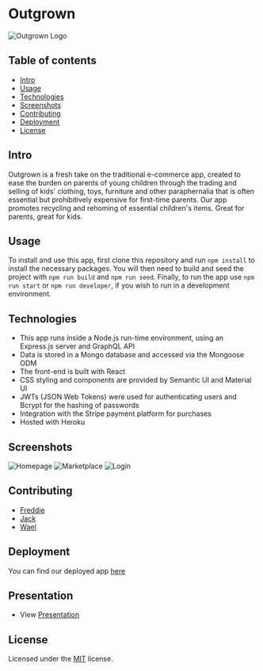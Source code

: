 # Outgrown 
![Outgrown Logo](client/public/images/logo-readme.png)

## Table of contents
- [Intro](#intro)
- [Usage](#usage)
- [Technologies](#technologies)
- [Screenshots](#screenshots)
- [Contributing](#contributing)
- [Deployment](#deployment)
- [License](#license)

## Intro

Outgrown is a fresh take on the traditional e-commerce app, created to ease the burden on parents of young children through the trading and selling of kids' clothing, toys, furniture and other paraphernalia that is often essential but prohibitively expensive for first-time parents. Our app promotes recycling and rehoming of essential children's items. Great for parents, great for kids. 

## Usage

To install and use this app, first clone this repository and run `npm install` to install the necessary packages. You will then need to build and seed the project with `npm run build` and `npm run seed`. Finally, to run the app use `npm run start` or `npm run developer`, if you wish to run in a development environment. 

## Technologies

- This app runs inside a Node.js run-time environment, using an Express.js server and GraphQL API
- Data is stored in a Mongo database and accessed via the Mongoose ODM
- The front-end is built with React
- CSS styling and components are provided by Semantic UI and Material UI
- JWTs (JSON Web Tokens) were used for authenticating users and Bcrypt for the hashing of passwords
- Integration with the Stripe payment platform for purchases
- Hosted with Heroku

## Screenshots

![Homepage](client/public/images/homepage.png)
![Marketplace](client/public/images/marketplace.png)
![Login](client/public/images/login.png)

## Contributing 

- [Freddie](https://github.com/freddieb12345) 
- [Jack](https://github.com/bytemybits)
- [Wael](https://github.com/wa20)

## Deployment

You can find our deployed app [here](https://outgrown-app.herokuapp.com/)

## Presentation
- View [Presentation](https://docs.google.com/presentation/d/1KydcDfhfvQILAWaXHUA-3j7GjB6UKmMt/edit?usp=sharing&ouid=105126876603474420351&rtpof=true&sd=true)

## License

Licensed under the [MIT](https://opensource.org/licenses/MIT) license.
